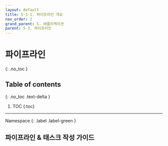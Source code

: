 ```yaml
---
layout: default
title: 5-3-1. 파이프라인 개요
nav_order: 2
grand_parent: 5. 애플리케이션
parent: 5-3. 파이프라인
---
```


# 파이프라인 
{: .no_toc }

## Table of contents
{: .no_toc .text-delta }

1. TOC
{:toc}

---

<div class="code-example" markdown="1">
Namespace
{: .label .label-green }
</div>


## 파이프라인 & 태스크 작성 가이드

